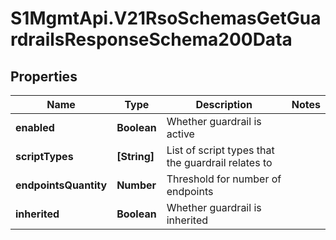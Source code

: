 # S1MgmtApi.V21RsoSchemasGetGuardrailsResponseSchema200Data

## Properties
Name | Type | Description | Notes
------------ | ------------- | ------------- | -------------
**enabled** | **Boolean** | Whether guardrail is active | 
**scriptTypes** | **[String]** | List of script types that the guardrail relates to | 
**endpointsQuantity** | **Number** | Threshold for number of endpoints | 
**inherited** | **Boolean** | Whether guardrail is inherited | 


